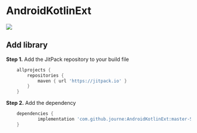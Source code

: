 # AndroidKotlinExt

[![](https://jitpack.io/v/journe/AndroidKotlinExt.svg)](https://jitpack.io/#journe/AndroidKotlinExt)

## Add library

**Step 1.** Add the JitPack repository to your build file

```groovy
	allprojects {
		repositories {
			maven { url 'https://jitpack.io' }
		}
	}
```

**Step 2.** Add the dependency

```groovy
	dependencies {
	        implementation 'com.github.journe:AndroidKotlinExt:master-SNAPSHOT'
	}
```

